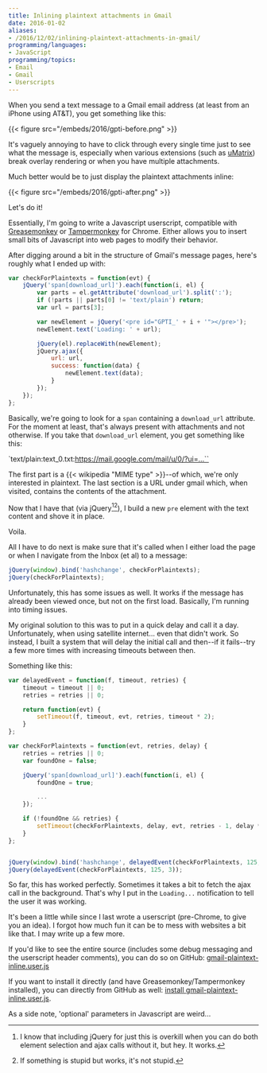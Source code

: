 ```yaml
---
title: Inlining plaintext attachments in Gmail
date: 2016-01-02
aliases:
- /2016/12/02/inlining-plaintext-attachments-in-gmail/
programming/languages:
- JavaScript
programming/topics:
- Email
- Gmail
- Userscripts
---
```

When you send a text message to a Gmail email address (at least from an iPhone using AT&T), you get something like this:

{{< figure src="/embeds/2016/gpti-before.png" >}}

It's vaguely annoying to have to click through every single time just to see what the message is, especially when various extensions (such as <a href="https://github.com/gorhill/uMatrix">uMatrix</a>) break overlay rendering or when you have multiple attachments.

Much better would be to just display the plaintext attachments inline:

{{< figure src="/embeds/2016/gpti-after.png" >}}

<!--more-->

Let's do it!

Essentially, I'm going to write a Javascript userscript, compatible with <a href="https://addons.mozilla.org/en-US/firefox/addon/greasemonkey/">Greasemonkey</a> or <a href="https://chrome.google.com/webstore/detail/tampermonkey/dhdgffkkebhmkfjojejmpbldmpobfkfo?hl=en">Tampermonkey</a> for Chrome. Either allows you to insert small bits of Javascript into web pages to modify their behavior.

After digging around a bit in the structure of Gmail's message pages, here's roughly what I ended up with:

```javascript
var checkForPlaintexts = function(evt) {
    jQuery('span[download_url]').each(function(i, el) {
        var parts = el.getAttribute('download_url').split(':');
        if (!parts || parts[0] != 'text/plain') return;
        var url = parts[3];

        var newElement = jQuery('<pre id="GPTI_' + i + '"></pre>');
        newElement.text('Loading: ' + url);

        jQuery(el).replaceWith(newElement);
        jQuery.ajax({
            url: url,
            success: function(data) {
                newElement.text(data);
            }
        });
    });
};
```

Basically, we're going to look for a `span` containing a `download_url` attribute. For the moment at least, that's always present with attachments and not otherwise. If you take that `download_url` element, you get something like this:

`text/plain:text_0.txt:https://mail.google.com/mail/u/0/?ui=...``

The first part is a {{< wikipedia "MIME type" >}}--of which, we're only interested in plaintext. The last section is a URL under gmail which, when visited, contains the contents of the attachment.

Now that I have that (via jQuery[^1][^2]), I build a new `pre` element with the text content and shove it in place.

Voila.

All I have to do next is make sure that it's called when I either load the page or when I navigate from the Inbox (et al) to a message:

```javascript
jQuery(window).bind('hashchange', checkForPlaintexts);
jQuery(checkForPlaintexts);
```

Unfortunately, this has some issues as well. It works if the message has already been viewed once, but not on the first load. Basically, I'm running into timing issues.

My original solution to this was to put in a quick delay and call it a day. Unfortunately, when using satellite internet... even that didn't work. So instead, I built a system that will delay the initial call and then--if it fails--try a few more times with increasing timeouts between then.

Something like this:

```javascript
var delayedEvent = function(f, timeout, retries) {
    timeout = timeout || 0;
    retries = retries || 0;

    return function(evt) {
        setTimeout(f, timeout, evt, retries, timeout * 2);
    }
};

var checkForPlaintexts = function(evt, retries, delay) {
    retries = retries || 0;
    var foundOne = false;

    jQuery('span[download_url]').each(function(i, el) {
        foundOne = true;

        ...
    });

    if (!foundOne && retries) {
        setTimeout(checkForPlaintexts, delay, evt, retries - 1, delay * 2);
    }
};


jQuery(window).bind('hashchange', delayedEvent(checkForPlaintexts, 125, 3));
jQuery(delayedEvent(checkForPlaintexts, 125, 3));
```

So far, this has worked perfectly. Sometimes it takes a bit to fetch the ajax call in the background. That's why I put in the `Loading...` notification to tell the user it was working.

It's been a little while since I last wrote a userscript (pre-Chrome, to give you an idea). I forgot how much fun it can be to mess with websites a bit like that. I may write up a few more.

If you'd like to see the entire source (includes some debug messaging and the userscript header comments), you can do so on GitHub: <a href="https://github.com/jpverkamp/userscripts/blob/master/gmail-plaintext-inline.user.js">gmail-plaintext-inline.user.js</a>

If you want to install it directly (and have Greasemonkey/Tampermonkey installed), you can directly from GitHub as well: <a href="https://github.com/jpverkamp/userscripts/raw/master/gmail-plaintext-inline.user.js">install gmail-plaintext-inline.user.js</a>.

As a side note, 'optional' parameters in Javascript are weird...

[^1]: I know that including jQuery for just this is overkill when you can do both element selection and ajax calls without it, but hey. It works.
[^2]: If something is stupid but works, it's not stupid.
